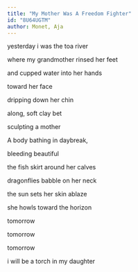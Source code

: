 ```yaml
---
title: "My Mother Was A Freedom Fighter"
id: "8U64UGTM"
author: Monet, Aja
---
```

<div data-schema-version="8"><p>yesterday i was the toa river</p> <p>where my grandmother rinsed her feet</p> <p>and cupped water into her hands</p> <p>toward her face</p> <p>dripping down her chin</p> <p>along, soft clay bet</p> <p>sculpting a mother </p> <p>A body bathing in daybreak,</p> <p>bleeding beautiful</p> <p>the fish skirt around her calves</p> <p>dragonflies babble on her neck</p> <p>the sun sets her skin ablaze</p> <p>she howls toward the horizon</p> <p>tomorrow</p> <p>tomorrow</p> <p>tomorrow</p> <p>i will be a torch in my daughter</p> </div>